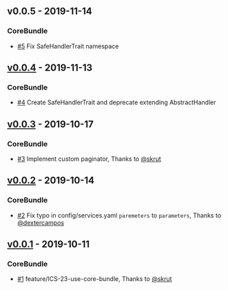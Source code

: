 <!-- changelog-linker -->

<!-- dumped content start -->

## v0.0.5 - 2019-11-14

### CoreBundle

- [#5] Fix SafeHandlerTrait namespace

<!-- dumped content end -->

<!-- dumped content start -->

## [v0.0.4] - 2019-11-13

### CoreBundle

- [#4] Create SafeHandlerTrait and deprecate extending AbstractHandler

<!-- dumped content end -->

<!-- dumped content start -->

## [v0.0.3] - 2019-10-17

### CoreBundle

- [#3] Implement custom paginator, Thanks to [@skrut]

<!-- dumped content end -->

<!-- dumped content start -->

## [v0.0.2] - 2019-10-14

### CoreBundle

- [#2] Fix typo in config/services.yaml `paremeters` to `parameters`, Thanks to [@dextercampos]

## [v0.0.1] - 2019-10-11

### CoreBundle

- [#1] feature/ICS-23-use-core-bundle, Thanks to [@skrut]

<!-- dumped content end -->

[#1]: https://github.com/loyaltycorp/symfony-bundles/pull/1
[@skrut]: https://github.com/skrut

[#2]: https://github.com/loyaltycorp/symfony-bundles/pull/2
[@dextercampos]: https://github.com/dextercampos
[v0.0.1]: https://github.com/loyaltycorp/symfony-bundles/compare/v0.0.1...v0.0.1

[#3]: https://github.com/loyaltycorp/symfony-bundles/pull/3
[v0.0.2]: https://github.com/loyaltycorp/symfony-bundles/compare/v0.0.1...v0.0.2

[#4]: https://github.com/loyaltycorp/symfony-bundles/pull/4
[v0.0.3]: https://github.com/loyaltycorp/symfony-bundles/compare/v0.0.2...v0.0.3
[#5]: https://github.com/loyaltycorp/symfony-bundles/pull/5
[v0.0.4]: https://github.com/loyaltycorp/symfony-bundles/compare/v0.0.3...v0.0.4